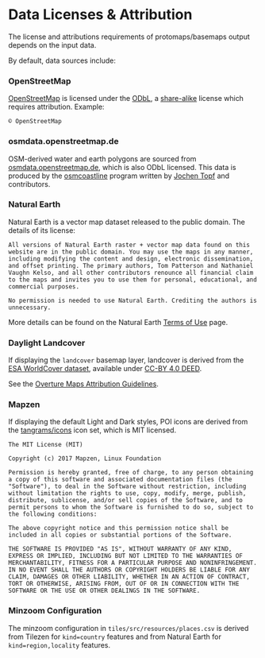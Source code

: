 # Data Licenses & Attribution

The license and attributions requirements of protomaps/basemaps output depends on the input data.

By default, data sources include:

### OpenStreetMap

[OpenStreetMap](https://www.openstreetmap.org/) is licensed under the [ODbL](https://opendatacommons.org/licenses/odbl/), a [share-alike](https://en.wikipedia.org/wiki/Share-alike) license which requires attribution. Example:

```
© OpenStreetMap
```

### osmdata.openstreetmap.de

OSM-derived water and earth polygons are sourced from [osmdata.openstreetmap.de](https://osmdata.openstreetmap.de), which is also ODbL licensed. This data is produced by the [osmcoastline](https://github.com/osmcode/osmcoastline) program written by [Jochen Topf](https://github.com/joto) and contributors.

### Natural Earth

Natural Earth is a vector map dataset released to the public domain. The details of its license:

```
All versions of Natural Earth raster + vector map data found on this
website are in the public domain. You may use the maps in any manner,
including modifying the content and design, electronic dissemination,
and offset printing. The primary authors, Tom Patterson and Nathaniel
Vaughn Kelso, and all other contributors renounce all financial claim
to the maps and invites you to use them for personal, educational, and
commercial purposes.

No permission is needed to use Natural Earth. Crediting the authors is
unnecessary.
```

More details can be found on the Natural Earth [Terms of Use](http://www.naturalearthdata.com/about/terms-of-use/) page.


### Daylight Landcover

If displaying the `landcover` basemap layer, landcover is derived from the [ESA WorldCover dataset](https://esa-worldcover.org/en/data-access), available under [CC-BY 4.0 DEED](https://creativecommons.org/licenses/by/4.0/).

See the [Overture Maps Attribution Guidelines](https://docs.overturemaps.org/attribution/).

### Mapzen

If displaying the default Light and Dark styles, POI icons are derived from the [tangrams/icons](https://github.com/tangrams/icons) icon set, which is MIT licensed.

```
The MIT License (MIT)

Copyright (c) 2017 Mapzen, Linux Foundation

Permission is hereby granted, free of charge, to any person obtaining a copy of this software and associated documentation files (the "Software"), to deal in the Software without restriction, including without limitation the rights to use, copy, modify, merge, publish, distribute, sublicense, and/or sell copies of the Software, and to permit persons to whom the Software is furnished to do so, subject to the following conditions:

The above copyright notice and this permission notice shall be included in all copies or substantial portions of the Software.

THE SOFTWARE IS PROVIDED "AS IS", WITHOUT WARRANTY OF ANY KIND, EXPRESS OR IMPLIED, INCLUDING BUT NOT LIMITED TO THE WARRANTIES OF MERCHANTABILITY, FITNESS FOR A PARTICULAR PURPOSE AND NONINFRINGEMENT. IN NO EVENT SHALL THE AUTHORS OR COPYRIGHT HOLDERS BE LIABLE FOR ANY CLAIM, DAMAGES OR OTHER LIABILITY, WHETHER IN AN ACTION OF CONTRACT, TORT OR OTHERWISE, ARISING FROM, OUT OF OR IN CONNECTION WITH THE SOFTWARE OR THE USE OR OTHER DEALINGS IN THE SOFTWARE.
```

### Minzoom Configuration
The minzoom configuration in `tiles/src/resources/places.csv` is derived from Tilezen for `kind=country` features and from Natural Earth for `kind=region,locality` features.
